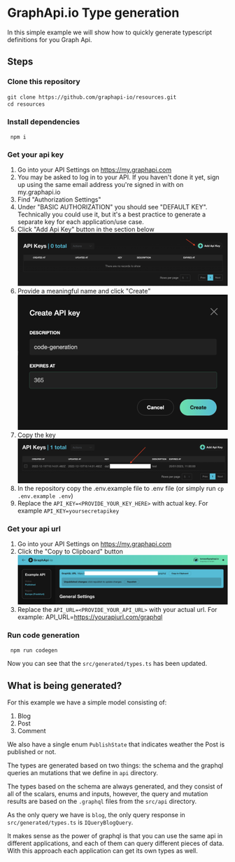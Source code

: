 # GraphApi.io Type generation

In this simple example we will show how to quickly generate typescript definitions for you Graph Api.

## Steps

### Clone this repository

```
git clone https://github.com/graphapi-io/resources.git
cd resources
```

### Install dependencies

```
 npm i
```

### Get your api key

1.  Go into your API Settings on https://my.graphapi.com
1.  You may be asked to log in to your API. If you haven't done it yet, sign up using the same email address you're signed in with on my.graphapi.io
1.  Find "Authorization Settings"
1.  Under "BASIC AUTHORIZATION" you should see "DEFAULT KEY". Technically you could use it, but it's a best practice to generate a separate key for each application/use case.
1.  Click "Add Api Key" button in the section below
    ![Api Keys Section](./docs/img/add-api-key-1.png?raw=true)
1.  Provide a meaningful name and click "Create"
    ![Api Keys Section](./docs/img/add-api-key-2.png?raw=true)
1.  Copy the key
    ![Api Keys Section](./docs/img/add-api-key-3.png?raw=true)
1.  In the repository copy the .env.example file to .env file (or simply run `cp .env.example .env`)
1.  Replace the `API_KEY=<PROVIDE_YOUR_KEY_HERE>` with actual key. For example `API_KEY=yoursecretapikey`

### Get your api url

1.  Go into your API Settings on https://my.graphapi.com
2.  Click the "Copy to Clipboard" button
    ![Api Keys Section](./docs/img/get-api-url.png?raw=true)
3.  Replace the `API_URL=<PROVIDE_YOUR_API_URL>` with your actual url. For example: API_URL=https://yourapiurl.com/graphql

### Run code generation

```
 npm run codegen
```

Now you can see that the `src/generated/types.ts` has been updated.

## What is being generated?

For this example we have a simple model consisting of:

1. Blog
2. Post
3. Comment

We also have a single enum `PublishState` that indicates weather the Post is published or not.

The types are generated based on two things: the schema and the graphql queries an mutations that we define in `api` directory.

The types based on the schema are always generated, and they consist of all of the scalars, enums and inputs, however, the query and mutation results are based on the `.graphql` files from the `src/api` directory.

As the only query we have is `blog`, the only query response in `src/generated/types.ts` is `IQueryBlogQuery`.

It makes sense as the power of graphql is that you can use the same api in different applications, and each of them can query different pieces of data. With this approach each application can get its own types as well.
